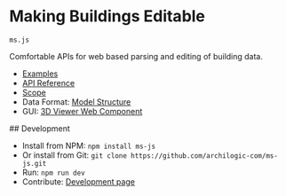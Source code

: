 # Making Buildings Editable

`ms.js`

Comfortable APIs for web based parsing and editing of building data.

* [Examples](docs/examples.md)
* [API Reference](docs/api-reference/index.md)
* [Scope](docs/scope.md)
* Data Format: [Model Structure](https://github.com/archilogic-com/model-structure)
* GUI: [3D Viewer Web Component](https://github.com/archilogic-com/viewer)

## Development
* Install from NPM: `npm install ms-js`
* Or install from Git: `git clone https://github.com/archilogic-com/ms-js.git`
* Run: `npm run dev`
* Contribute: [Development page](docs/development.md)
